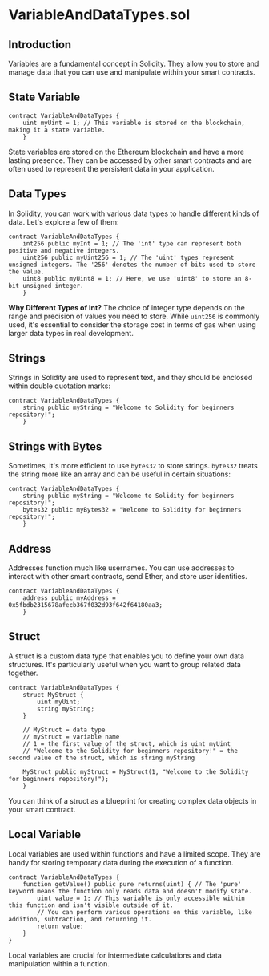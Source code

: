 # VariableAndDataTypes.sol

## Introduction

Variables are a fundamental concept in Solidity. They allow you to store and manage data that you can use and manipulate within your smart contracts.

## State Variable

```solidity
contract VariableAndDataTypes {
    uint myUint = 1; // This variable is stored on the blockchain, making it a state variable.
	}
```

State variables are stored on the Ethereum blockchain and have a more lasting presence. They can be accessed by other smart contracts and are often used to represent the persistent data in your application.

## Data Types

In Solidity, you can work with various data types to handle different kinds of data. Let's explore a few of them:

```solidity
contract VariableAndDataTypes {
    int256 public myInt = 1; // The 'int' type can represent both positive and negative integers.
    uint256 public myUint256 = 1; // The 'uint' types represent unsigned integers. The '256' denotes the number of bits used to store the value.
    uint8 public myUint8 = 1; // Here, we use 'uint8' to store an 8-bit unsigned integer.
	}
```

**Why Different Types of Int?** The choice of integer type depends on the range and precision of values you need to store. While `uint256` is commonly used, it's essential to consider the storage cost in terms of gas when using larger data types in real development.

## Strings

Strings in Solidity are used to represent text, and they should be enclosed within double quotation marks:

```solidity
contract VariableAndDataTypes {
    string public myString = "Welcome to Solidity for beginners repository!";
	}
```

## Strings with Bytes

Sometimes, it's more efficient to use `bytes32` to store strings. `bytes32` treats the string more like an array and can be useful in certain situations:

```solidity
contract VariableAndDataTypes {
    string public myString = "Welcome to Solidity for beginners repository!";
    bytes32 public myBytes32 = "Welcome to Solidity for beginners repository!";
	}
```

## Address

Addresses function much like usernames. You can use addresses to interact with other smart contracts, send Ether, and store user identities.

```solidity
contract VariableAndDataTypes {
    address public myAddress = 0x5fbdb2315678afecb367f032d93f642f64180aa3;
	}
```

## Struct

A struct is a custom data type that enables you to define your own data structures. It's particularly useful when you want to group related data together.

```solidity
contract VariableAndDataTypes {
    struct MyStruct {
        uint myUint;
        string myString;
    }

    // MyStruct = data type
    // myStruct = variable name  
    // 1 = the first value of the struct, which is uint myUint 
    // "Welcome to the Solidity for beginners repository!" = the second value of the struct, which is string myString

    MyStruct public myStruct = MyStruct(1, "Welcome to the Solidity for beginners repository!");
	}
```

You can think of a struct as a blueprint for creating complex data objects in your smart contract.

## Local Variable

Local variables are used within functions and have a limited scope. They are handy for storing temporary data during the execution of a function.

```solidity
contract VariableAndDataTypes {
    function getValue() public pure returns(uint) { // The 'pure' keyword means the function only reads data and doesn't modify state.
        uint value = 1; // This variable is only accessible within this function and isn't visible outside of it.
        // You can perform various operations on this variable, like addition, subtraction, and returning it.
        return value;
    }
}
```

Local variables are crucial for intermediate calculations and data manipulation within a function.